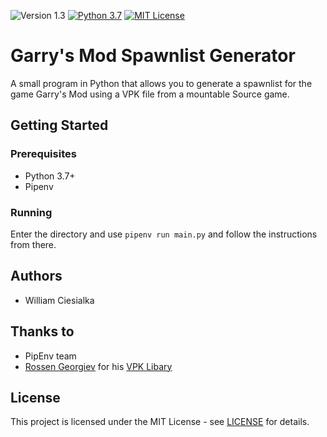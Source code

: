 ![Version 1.3](https://img.shields.io/badge/Version-1.0-informational.svg) [![Python 3.7](https://img.shields.io/badge/Python-3.7-blue.svg)](https://www.python.org/downloads/release/python-373/) [![MIT License](https://img.shields.io/badge/License-MIT-green.svg)](LICENSE)

# Garry's Mod Spawnlist Generator

A small program in Python that allows you to generate a spawnlist for the game Garry's Mod using a VPK file from a mountable Source game.

## Getting Started

### Prerequisites

- Python 3.7+
- Pipenv

### Running

Enter the directory and use `pipenv run main.py` and follow the instructions from there.

## Authors

- William Ciesialka

## Thanks to

- PipEnv team
- [Rossen Georgiev](https://github.com/rossengeorgiev) for his [VPK Libary](https://github.com/ValvePython/vpk)

## License

This project is licensed under the MIT License - see [LICENSE](LICENSE) for details.